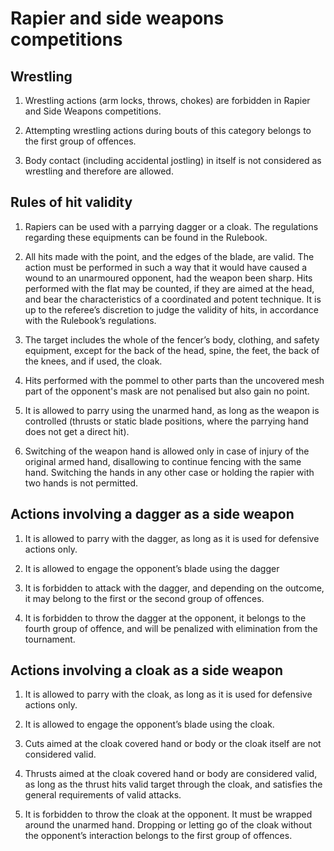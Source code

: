 # Rapier and side weapons competitions

## Wrestling

1. Wrestling actions (arm locks, throws, chokes) are forbidden in Rapier and Side Weapons competitions. 

2. Attempting wrestling actions during bouts of this category belongs to the first group of offences.

3. Body contact (including accidental jostling) in itself is not considered as wrestling and therefore are allowed.

## Rules of hit validity

1.  Rapiers can be used with a parrying dagger or a cloak. The
    regulations regarding these equipments can be found in the Rulebook.

2.  All hits made with the point, and the edges of the blade, are valid.
    The action must be performed in such a way that it would have caused
    a wound to an unarmoured opponent, had the weapon been sharp. Hits
    performed with the flat may be counted, if they are aimed at the
    head, and bear the characteristics of a coordinated and potent
    technique. It is up to the referee’s discretion to judge the
    validity of hits, in accordance with the Rulebook’s regulations.

3.  The target includes the whole of the fencer’s body, clothing, and
    safety equipment, except for the back of the head, spine, the feet,
    the back of the knees, and if used, the cloak.

4.  Hits performed with the pommel to other parts than the uncovered
    mesh part of the opponent's mask are not penalised but also gain no
    point.

5.  It is allowed to parry using the unarmed hand, as long as the weapon
    is controlled (thrusts or static blade positions, where the parrying
    hand does not get a direct hit).

6.  Switching of the weapon hand is allowed only in case of injury of
    the original armed hand, disallowing to continue fencing with the
    same hand. Switching the hands in any other case or holding the
    rapier with two hands is not permitted.

## Actions involving a dagger as a side weapon

1. It is allowed to parry with the dagger, as long as it is used for
   defensive actions only.

2. It is allowed to engage the opponent’s blade using the dagger

3. It is forbidden to attack with the dagger, and depending on the
   outcome, it may belong to the first or the second group of offences.

4. It is forbidden to throw the dagger at the opponent, it belongs to
   the fourth group of offence, and will be penalized with elimination
   from the tournament.

## Actions involving a cloak as a side weapon

1.  It is allowed to parry with the cloak, as long as it is used for
    defensive actions only.

2.  It is allowed to engage the opponent’s blade using the cloak.

3.  Cuts aimed at the cloak covered hand or body or the cloak itself are
    not considered valid.

4.  Thrusts aimed at the cloak covered hand or body are considered
    valid, as long as the thrust hits valid target through the cloak,
    and satisfies the general requirements of valid attacks.

5.  It is forbidden to throw the cloak at the opponent. It must be
    wrapped around the unarmed hand. Dropping or letting go of the cloak
    without the opponent’s interaction belongs to the first group of
    offences.
